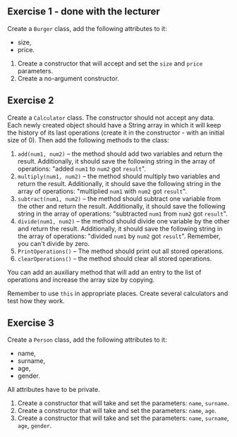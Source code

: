 ## Exercise 1 - done with the lecturer

Create a `Burger` class, add the following attributes to it:

- size,
- price.

1. Create a constructor that will accept and set the `size` and `price` parameters.
2. Create a no-argument constructor.



## Exercise 2

Create a `Calculator` class. The constructor should not accept any data.
Each newly created object should have a String array in which it will keep the history of its last operations (create it in the constructor - with an initial size of 0).
Then add the following methods to the class:

1. ```add(num1, num2)``` – the method should add two variables and return the result. Additionally, it should save the following string in the array of operations: "added ```num1``` to ```num2``` got ```result```".
2. ```multiply(num1, num2)``` – the method should multiply two variables and return the result. Additionally, it should save the following string in the array of operations: "multiplied ```num1``` with ```num2``` got ```result```".
3. ```subtract(num1, num2)``` – the method should subtract one variable from the other and return the result. Additionally, it should save the following string in the array of operations: "subtracted ```num1``` from ```num2``` got ```result```".
4. ```divide(num1, num2)``` – the method should divide one variable by the other and return the result. Additionally, it should save the following string in the array of operations: "divided ```num1``` by ```num2``` got ```result```". Remember, you can't divide by zero.
5. ```PrintOperations()``` – The method should print out all stored operations.
6. ```clearOperations()``` – the method should clear all stored operations.

You can add an auxiliary method that will add an entry to the list of operations and increase the array size by copying.

Remember to use ```this``` in appropriate places.
Create several calculators and test how they work.


## Exercise 3

Create a `Person` class, add the following attributes to it:

- name,
- surname,
- age,
- gender.

All attributes have to be private.

1. Create a constructor that will take and set the parameters: `name`, `surname`.
2. Create a constructor that will take and set the parameters: `name`, `age`.
3. Create a constructor that will take and set the parameters: `name`, `surname`, `age`, `gender`.

